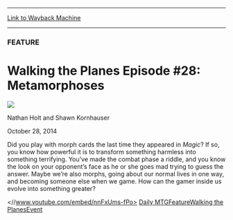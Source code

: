 
---
[Link to Wayback Machine](https://web.archive.org/web/20141031011301/http://magic.wizards.com/en/articles/archive/feature/walking-planes-episode-28-metamorphoses-2014-10-28)

[_metadata_:wayback_url]:- "http://magic.wizards.com/en/articles/archive/feature/walking-planes-episode-28-metamorphoses-2014-10-28"
[_metadata_:wayback_raw_url]:- "https://web.archive.org/web/20141031011301id_/http://magic.wizards.com/en/articles/archive/feature/walking-planes-episode-28-metamorphoses-2014-10-28"
[_metadata_:wayback_capture_timestamp]:- "2014-10-31 01:13:01+00:00"
[_metadata_:generator]:- "Drupal 7 (http://drupal.org)"
[_metadata_:description]:- "How can the gamer inside us evolve into something greater?"
---





### FEATURE


Walking the Planes Episode #28: Metamorphoses
=============================================



![](https://media.magic.wizards.com/styles/auth_small/public/images/person/authorpic_nathanholtandshawnkornhauser_0.jpg)

Nathan Holt and Shawn Kornhauser




October 28, 2014
 










Did you play with morph cards the last time they appeared in *Magic*? If so, you know how powerful it is to transform something harmless into something terrifying. You’ve made the combat phase a riddle, and you know the look on your opponent’s face as he or she goes mad trying to guess the answer. Maybe we’re also morphs, going about our normal lives in one way, and becoming someone else when we game. How can the gamer inside us evolve into something greater?


<//www.youtube.com/embed/nnFxUms-fPo>
[Daily MTG](/en/tags/daily-mtg)[Feature](/en/tags/feature)[Walking the Planes](/en/tags/walking-planes)[Event](/en/tags/event)





 
 




  








